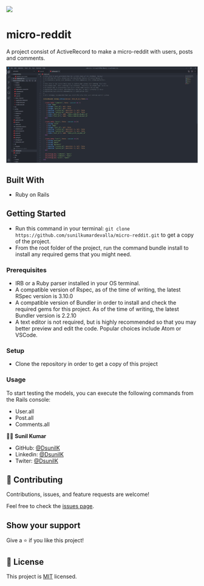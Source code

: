 ![](https://img.shields.io/badge/Microverse-blueviolet)

# micro-reddit
A project consist of ActiveRecord to make a micro-reddit with users, posts and comments.

![screenshot](img/screenshot.jpg)


## Built With

- Ruby on Rails


## Getting Started

- Run this command in your terminal: `git clone https://github.com/sunilkumardevalla/micro-reddit.git` to get a copy of the project.
- From the root folder of the project, run the command bundle install to install any required gems that you might need.

### Prerequisites

* IRB or a Ruby parser installed in your OS terminal.
* A compatible version of Rspec, as of the time of writing, the latest RSpec version is 3.10.0
* A compatible version of Bundler in order to install and check the required gems for this project. As of the time of writing, the latest Bundler version is 2.2.10
* A text editor is not required, but is highly recommended so that you may better preview and edit the code. Popular choices include Atom or VSCode.

### Setup

* Clone the repository in order to get a copy of this project

### Usage
To start testing the models, you can execute the following commands from the Rails console:

*   User.all
*   Post.all
*   Comments.all


🧑‍💻 **Sunil Kumar**

- GitHub: [@DsunilK](https://github.com/sunilkumardevalla)
- Linkedin: [@DsunilK](https://www.linkedin.com/in/sunilkumardevalla/)
- Twiter: [@DsunilK](https://twitter.com/D_sunil_K)

## 🤝 Contributing

Contributions, issues, and feature requests are welcome!

Feel free to check the [issues page](https://github.com/sunilkumardevalla/micro-reddit/issues).

## Show your support

Give a ⭐️ if you like this project!

## 📝 License

This project is [MIT](LICENSE) licensed.